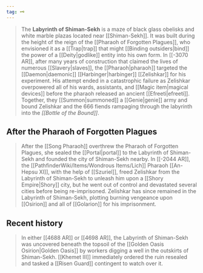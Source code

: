 ```yaml
---
tag: 🗝️
---
```

> The **Labyrinth of Shiman-Sekh** is a maze of black glass obelisks and white marble plazas located near [[Shiman-Sekh]]. It was built during the height of the reign of the [[Pharaoh of Forgotten Plagues]], who envisioned it as a [[Trap|trap]] that might [[Binding outsiders|bind]] the power of a [[Deity|godlike]] entity into his own form. In [[-3070 AR]], after many years of construction that claimed the lives of numerous [[Slavery|slaves]], the [[Pharaoh|pharaoh]] targeted the [[Daemon|daemonic]] [[Harbinger|harbinger]] [[Zelishkar]] for his experiment. His attempt ended in a catastrophic failure as Zelishkar overpowered all of his wards, assistants, and [[Magic item|magical devices]] before the pharaoh released an ancient [[Efreeti|efreeti]]. Together, they [[Summon|summoned]] a [[Genie|genie]] army and bound Zelishkar and the 666 fiends rampaging through the labyrinth into the *[[Bottle of the Bound]]*.


## After the Pharaoh of Forgotten Plagues

> After the [[Song Pharaoh]] overthrew the Pharaoh of Forgotten Plagues, she sealed the [[Portal|portal]] to the Labyrinth of Shiman-Sekh and founded the city of Shiman-Sekh nearby. In [[-2044 AR]], the [[PathfinderWiki/Items/Wondrous Items/Lich]] Pharaoh [[An-Hepsu XI]], with the help of [[Szuriel]], freed Zelishkar from the Labyrinth of Shiman-Sekh to unleash him upon a [[Shory Empire|Shory]] city, but he went out of control and devastated several cities before being re-imprisoned. Zelishkar has since remained in the Labyrinth of Shiman-Sekh, plotting burning vengeance upon [[Osirion]] and all of [[Golarion]] for his imprisonment.


## Recent history

> In either [[4688 AR]] or [[4698 AR]], the Labyrinth of Shiman-Sekh was uncovered beneath the topsoil of the [[Golden Oasis Osirion|Golden Oasis]] by workers digging a well in the outskirts of Shiman-Sekh. [[Khemet III]] immediately ordered the ruin resealed and tasked a [[Risen Guard]] contingent to watch over it.








